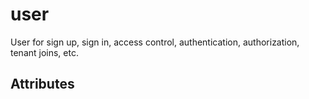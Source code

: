 # user


User for sign up, sign in, access control, authentication, authorization, tenant joins, etc.


## Attributes

